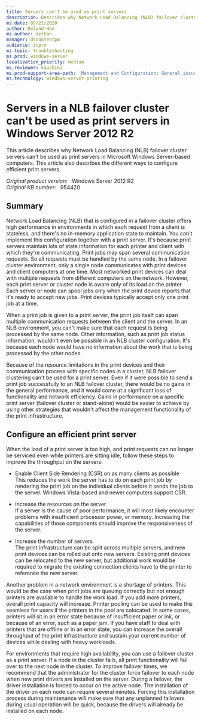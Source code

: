```yaml
---
title: Servers can't be used as print servers
description: Describes why Network Load Balancing (NLB) failover cluster servers can't be used as print servers in Microsoft Windows Server-based computers. Also describes the best practices for efficient print servers.
ms.date: 09/21/2020
author: Deland-Han 
ms.author: delhan
manager: dscontentpm
audience: itpro
ms.topic: troubleshooting
ms.prod: windows-server
localization_priority: medium
ms.reviewer: kaushika
ms.prod-support-area-path: 'Management and Configuration: General issues'
ms.technology: windows-server-printing
---
```

# Servers in a NLB failover cluster can't be used as print servers in Windows Server 2012 R2

This article describes why Network Load Balancing (NLB) failover cluster servers can't be used as print servers in Microsoft Windows Server-based computers. This article also describes the different ways to configure efficient print servers.

_Original product version:_ &nbsp; Windows Server 2012 R2  
_Original KB number:_ &nbsp; 954420

## Summary

Network Load Balancing (NLB) that is configured in a failover cluster offers high performance in environments in which each request from a client is stateless, and there's no in-memory application state to maintain. You can't implement this configuration together with a print server. It's because print servers maintain lots of state information for each printer and client with which they're communicating. Print jobs may span several communication requests. So all requests must be handled by the same node. In a failover cluster environment, only a single node communicates with print devices and client computers at one time. Most networked print devices can deal with multiple requests from different computers on the network. However, each print server or cluster node is aware only of its load on the printer. Each server or node can spool jobs only when the print device reports that it's ready to accept new jobs. Print devices typically accept only one print job at a time.

When a print job is given to a print server, the print job itself can span multiple communication requests between the client and the server. In an NLB environment, you can't make sure that each request is being processed by the same node. Other information, such as print job status information, wouldn't even be possible in an NLB cluster configuration. It's because each node would have no information about the work that is being processed by the other nodes.

Because of the resource limitations in the print devices and their communication process with specific nodes in a cluster, NLB failover clustering can't be used for a print server. Even if it were possible to send a print job successfully to an NLB failover cluster, there would be no gains in the general performance, and it would come at a significant loss of functionality and network efficiency. Gains in performance on a specific print server (failover cluster or stand-alone) would be easier to achieve by using other strategies that wouldn't affect the management functionality of the print infrastructure.

## Configure an efficient print server

When the load of a print server is too high, and print requests can no longer be serviced even while printers are sitting idle, follow these steps to improve the throughput on the servers:

- Enable Client Side Rendering (CSR) on as many clients as possible  
    This reduces the work the server has to do on each print job by rendering the print job on the individual clients before it sends the job to the server. Windows Vista-based and newer computers support CSR.

- Increase the resources on the server  
    If a server is the cause of poor performance, it will most likely encounter problems with insufficient processor power, or memory. Increasing the capabilities of those components should improve the responsiveness of the server.

- Increase the number of servers  
    The print infrastructure can be split across multiple servers, and new print devices can be rolled out onto new servers. Existing print devices can be relocated to the new server, but additional work would be required to migrate the existing connection clients have to the printer to reference the new server.

Another problem in a network environment is a shortage of printers. This would be the case when print jobs are queuing correctly but not enough printers are available to handle the work load. If you add more printers, overall print capacity will increase. Printer pooling can be used to make this seamless for users if the printers in the pool are colocated. In some cases, printers will sit in an error state because of insufficient paper or ink, or because of an error, such as a paper jam. If you have staff to deal with printers that are offline or in an error state, you can increase the overall throughput of the print infrastructure and sustain your current number of devices while dealing with heavy workloads.

For environments that require high availability, you can use a failover cluster as a print server. If a node in the cluster fails, all print functionality will fail over to the next node in the cluster. To improve failover times, we recommend that the administrator for the cluster force failover to each node when new print drivers are installed on the server. During a failover, the driver installation is forced to occur on the active node. The installation of the driver on each node can require several minutes. Forcing this installation process during maintenance will make sure that any unplanned failovers during usual operation will be quick, because the drivers will already be installed on each node.
